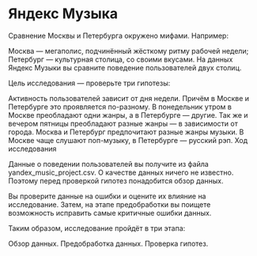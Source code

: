 # Яндекс Музыка
Сравнение Москвы и Петербурга окружено мифами. Например:

Москва — мегаполис, подчинённый жёсткому ритму рабочей недели;
Петербург — культурная столица, со своими вкусами.
На данных Яндекс Музыки вы сравните поведение пользователей двух столиц.

Цель исследования — проверьте три гипотезы:

Активность пользователей зависит от дня недели. Причём в Москве и Петербурге это проявляется по-разному.
В понедельник утром в Москве преобладают одни жанры, а в Петербурге — другие. Так же и вечером пятницы преобладают разные жанры — в зависимости от города.
Москва и Петербург предпочитают разные жанры музыки. В Москве чаще слушают поп-музыку, в Петербурге — русский рэп.
Ход исследования

Данные о поведении пользователей вы получите из файла yandex_music_project.csv. О качестве данных ничего не известно. Поэтому перед проверкой гипотез понадобится обзор данных.

Вы проверите данные на ошибки и оцените их влияние на исследование. Затем, на этапе предобработки вы поищете возможность исправить самые критичные ошибки данных.

Таким образом, исследование пройдёт в три этапа:

Обзор данных.
Предобработка данных.
Проверка гипотез.
